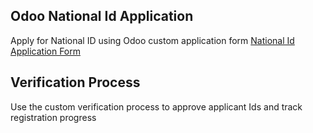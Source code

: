 Odoo National Id Application
-----------------------------
Apply for National ID using Odoo custom application form
<a href='htpp://localhost:8069/national_id/application'>National Id Application Form</a>

Verification Process
----------------------
Use the custom verification process to approve applicant Ids and track registration progress


